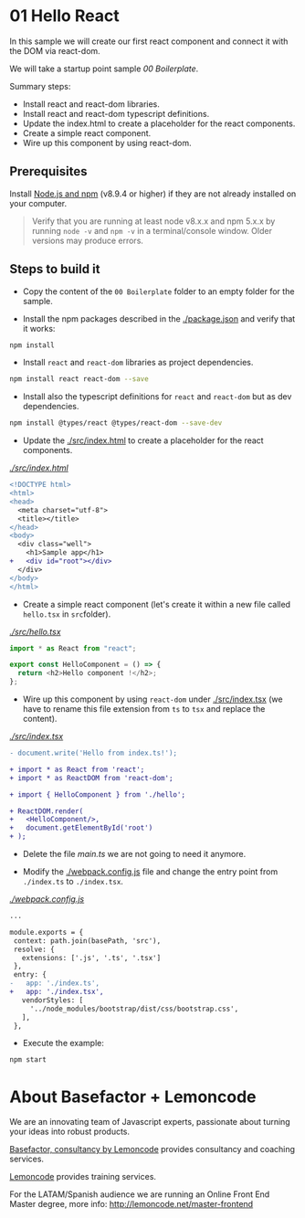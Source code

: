 # 01 Hello React

In this sample we will create our first react component and connect it with the DOM via react-dom.

We will take a startup point sample _00 Boilerplate_.

Summary steps:

- Install react and react-dom libraries.
- Install react and react-dom typescript definitions.
- Update the index.html to create a placeholder for the react components.
- Create a simple react component.
- Wire up this component by using react-dom.

## Prerequisites

Install [Node.js and npm](https://nodejs.org/en/) (v8.9.4 or higher) if they are not already installed on your computer.

> Verify that you are running at least node v8.x.x and npm 5.x.x by running `node -v` and `npm -v`
> in a terminal/console window. Older versions may produce errors.

## Steps to build it

- Copy the content of the `00 Boilerplate` folder to an empty folder for the sample.

- Install the npm packages described in the [./package.json](./package.json) and verify that it works:

```bash
npm install
```

- Install `react` and `react-dom` libraries as project dependencies.

```bash
npm install react react-dom --save
```

- Install also the typescript definitions for `react` and `react-dom`
  but as dev dependencies.

```bash
npm install @types/react @types/react-dom --save-dev
```

- Update the [./src/index.html](./src/index.html) to create a placeholder for the react components.

_[./src/index.html](./src/index.html)_

```diff
<!DOCTYPE html>
<html>
<head>
  <meta charset="utf-8">
  <title></title>
</head>
<body>
  <div class="well">
    <h1>Sample app</h1>
+   <div id="root"></div>
  </div>
</body>
</html>

```

- Create a simple react component (let's create it within a new file called `hello.tsx` in `src`folder).

_[./src/hello.tsx](./src/hello.tsx)_

```javascript
import * as React from "react";

export const HelloComponent = () => {
  return <h2>Hello component !</h2>;
};
```

- Wire up this component by using `react-dom` under [./src/index.tsx](./src/index.tsx) (we have to rename
  this file extension from `ts` to `tsx` and replace the content).

_[./src/index.tsx](./src/index.tsx)_

```diff
- document.write('Hello from index.ts!');

+ import * as React from 'react';
+ import * as ReactDOM from 'react-dom';

+ import { HelloComponent } from './hello';

+ ReactDOM.render(
+   <HelloComponent/>,
+   document.getElementById('root')
+ );
```

- Delete the file _main.ts_ we are not going to need it anymore.

- Modify the [./webpack.config.js](./webpack.config.js) file and change the entry point from `./index.ts`
  to `./index.tsx`.

_[./webpack.config.js](./webpack.config.js)_

```diff
...

module.exports = {
 context: path.join(basePath, 'src'),
 resolve: {
   extensions: ['.js', '.ts', '.tsx']
 },
 entry: {
-   app: './index.ts',
+   app: './index.tsx',
   vendorStyles: [
     '../node_modules/bootstrap/dist/css/bootstrap.css',
   ],
 },
```

- Execute the example:

```bash
npm start
```

# About Basefactor + Lemoncode

We are an innovating team of Javascript experts, passionate about turning your ideas into robust products.

[Basefactor, consultancy by Lemoncode](http://www.basefactor.com) provides consultancy and coaching services.

[Lemoncode](http://lemoncode.net/services/en/#en-home) provides training services.

For the LATAM/Spanish audience we are running an Online Front End Master degree, more info: http://lemoncode.net/master-frontend
